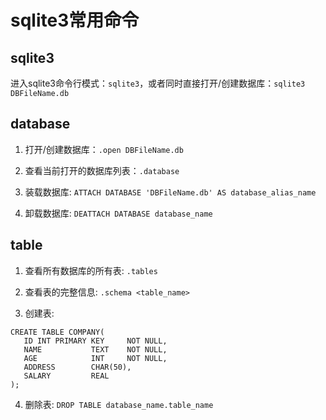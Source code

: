 # sqlite3常用命令



## sqlite3

进入sqlite3命令行模式：`sqlite3`，或者同时直接打开/创建数据库：`sqlite3 DBFileName.db`



## database

1. 打开/创建数据库：`.open DBFileName.db`

2. 查看当前打开的数据库列表：`.database`

3. 装载数据库: `ATTACH DATABASE 'DBFileName.db' AS database_alias_name`

4. 卸载数据库: `DEATTACH DATABASE database_name`



## table

1. 查看所有数据库的所有表: `.tables`

2. 查看表的完整信息: `.schema <table_name>`

3. 创建表: 
```sqlite
CREATE TABLE COMPANY(
   ID INT PRIMARY KEY     NOT NULL,
   NAME           TEXT    NOT NULL,
   AGE            INT     NOT NULL,
   ADDRESS        CHAR(50),
   SALARY         REAL
);
```

4. 删除表: `DROP TABLE database_name.table_name`

